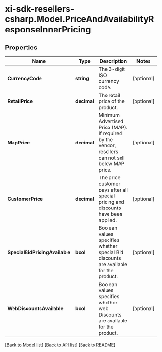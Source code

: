# xi-sdk-resellers-csharp.Model.PriceAndAvailabilityResponseInnerPricing

## Properties

Name | Type | Description | Notes
------------ | ------------- | ------------- | -------------
**CurrencyCode** | **string** | The 3-digit ISO currency code. | [optional] 
**RetailPrice** | **decimal** | The retail price of the product. | [optional] 
**MapPrice** | **decimal** | Minimum Advertised Price (MAP). If required by the vendor, resellers can not sell below MAP price. | [optional] 
**CustomerPrice** | **decimal** | The price customer pays after all special pricing and discounts have been applied. | [optional] 
**SpecialBidPricingAvailable** | **bool** | Boolean values specifies whether special Bid discounts are available for the product. | [optional] 
**WebDiscountsAvailable** | **bool** | Boolean values specifies whether web Discounts are available for the product. | [optional] 

[[Back to Model list]](../README.md#documentation-for-models) [[Back to API list]](../README.md#documentation-for-api-endpoints) [[Back to README]](../README.md)

